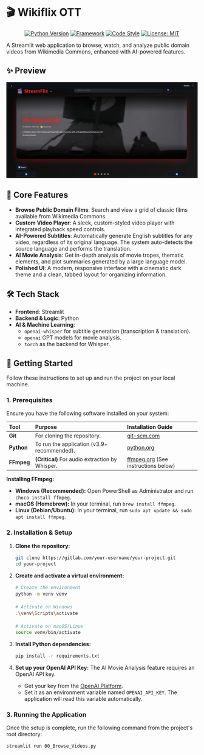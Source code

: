 # 🎬 Wikiflix OTT

<div align="center">

[![Python Version](https://img.shields.io/badge/Python-3.9%2B-blue.svg)](https://www.python.org/downloads/)
[![Framework](https://img.shields.io/badge/Framework-Streamlit-red.svg)](https://streamlit.io)
[![Code Style](https://img.shields.io/badge/Code%20Style-black-000000.svg)](https://github.com/psf/black)
[![License: MIT](https://img.shields.io/badge/License-MIT-yellow.svg)](https://opensource.org/licenses/MIT)

</div>

A Streamlit web application to browse, watch, and analyze public domain videos from Wikimedia Commons, enhanced with AI-powered features.

## ✨ Preview
![alt text](<WhatsApp Image 2025-06-19 at 14.24.45_1918f427.jpg>)


## 🚀 Core Features

-   **Browse Public Domain Films**: Search and view a grid of classic films available from Wikimedia Commons.
-   **Custom Video Player**: A sleek, custom-styled video player with integrated playback speed controls.
-   **AI-Powered Subtitles**: Automatically generate English subtitles for any video, regardless of its original language. The system auto-detects the source language and performs the translation.
-   **AI Movie Analysis**: Get in-depth analysis of movie tropes, thematic elements, and plot summaries generated by a large language model.
-   **Polished UI**: A modern, responsive interface with a cinematic dark theme and a clean, tabbed layout for organizing information.

## 🛠️ Tech Stack

-   **Frontend**: Streamlit
-   **Backend & Logic**: Python
-   **AI & Machine Learning**:
    -   `openai-whisper` for subtitle generation (transcription & translation).
    -   `openai` GPT models for movie analysis.
    -   `torch` as the backend for Whisper.

## 🏁 Getting Started

Follow these instructions to set up and run the project on your local machine.

### 1. Prerequisites

Ensure you have the following software installed on your system:

| Tool     | Purpose                                       | Installation Guide                                       |
| :------- | :-------------------------------------------- | :------------------------------------------------------- |
| **Git**  | For cloning the repository.                   | [git-scm.com](https://git-scm.com/downloads)             |
| **Python** | To run the application (v3.9+ recommended).   | [python.org](https://www.python.org/downloads/)          |
| **FFmpeg** | **(Critical)** For audio extraction by Whisper. | [ffmpeg.org](https://ffmpeg.org/download.html) (See instructions below) |

**Installing FFmpeg:**
- **Windows (Recommended):** Open PowerShell as Administrator and run `choco install ffmpeg`.
- **macOS (Homebrew):** In your terminal, run `brew install ffmpeg`.
- **Linux (Debian/Ubuntu):** In your terminal, run `sudo apt update && sudo apt install ffmpeg`.

### 2. Installation & Setup

1.  **Clone the repository:**
    ```bash
    git clone https://gitlab.com/your-username/your-project.git
    cd your-project
    ```

2.  **Create and activate a virtual environment:**
    ```bash
    # Create the environment
    python -m venv venv

    # Activate on Windows
    .\venv\Scripts\activate

    # Activate on macOS/Linux
    source venv/bin/activate
    ```

3.  **Install Python dependencies:**
    ```bash
    pip install -r requirements.txt
    ```

4.  **Set up your OpenAI API Key:**
    The AI Movie Analysis feature requires an OpenAI API key.
    -   Get your key from the [OpenAI Platform](https://platform.openai.com/).
    -   Set it as an environment variable named `OPENAI_API_KEY`. The application will read this variable automatically.

### 3. Running the Application

Once the setup is complete, run the following command from the project's root directory:

```bash
streamlit run 00_Browse_Videos.py

